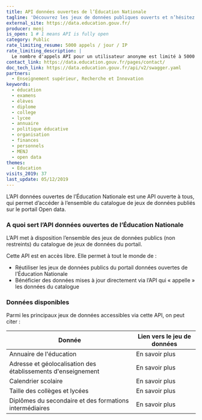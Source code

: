 ```yaml
---
title: API données ouvertes de l’Éducation Nationale
tagline: 'Découvrez les jeux de données publiques ouverts et n’hésitez pas à nous faire connaître vos réutilisations de données et créations de nouveaux services !'
external_site: https://data.education.gouv.fr/
producer: menj
is_open: 1 # 1 means API is fully open
category: Public
rate_limiting_resume: 5000 appels / jour / IP
rate_limiting_description: |
  Le nombre d'appels API pour un utilisateur anonyme est limité à 5000 appels par adresse IP et par jour.
contact_link: https://data.education.gouv.fr/pages/contact/
doc_tech_link: https://data.education.gouv.fr/api/v2/swagger.yaml
partners:
  - Enseignement supérieur, Recherche et Innovation
keywords:
  - éducation
  - examens
  - élèves
  - diplome
  - college
  - lycee
  - annuaire
  - politique éducative
  - organisation
  - finances
  - personnels
  - MENJ
  - open data
themes:
  - Education
visits_2019: 37
last_update: 05/12/2019
---
```


L’API données ouvertes de <External href='https://data.education.gouv.fr/'>l’Éducation Nationale</External> est une API ouverte à tous, qui permet d’accéder à l’ensemble du catalogue de jeux de données publiés sur le portail Open data.

### A quoi sert l’API données ouvertes de l’Éducation Nationale

L’API met à disposition l’ensemble des jeux de données publics (non restreints) du catalogue de jeux de données du portail.

Cette API est en accès libre. Elle permet à tout le monde de :

- Réutiliser les jeux de données publics du portail données ouvertes de l’Éducation Nationale
- Bénéficier des données mises à jour directement via l’API qui « appelle » les données du catalogue

### Données disponibles

Parmi les principaux jeux de données accessibles via cette API, on peut citer :

| Donnée                                                       | Lien vers le jeu de données                                                                                                                                            |
| ------------------------------------------------------------ | ---------------------------------------------------------------------------------------------------------------------------------------------------------------------- |
| Annuaire de l'éducation                                      | <External href='https://data.education.gouv.fr/explore/dataset/fr-en-annuaire-education/api/'>En savoir plus</External>                                                |
| Adresse et géolocalisation des établissements d'enseignement | <External href='https://data.education.gouv.fr/explore/dataset/fr-en-adresse-et-geolocalisation-etablissements-premier-et-second-degre/api/'>En savoir plus</External> |
| Calendrier scolaire                                          | <External href='https://data.education.gouv.fr/explore/dataset/fr-en-calendrier-scolaire/api/'>En savoir plus</External>                                               |
| Taille des collèges et lycées                                | <External href='https://data.education.gouv.fr/explore/dataset/fr-en-taille-colleges-lycees/api/'>En savoir plus</External>                                            |
| Diplômes du secondaire et des formations intermédiaires      | <External href='https://data.education.gouv.fr/explore/dataset/fr-en-diplomes-etablissements-secondaire/api/'>En savoir plus</External>                                |
